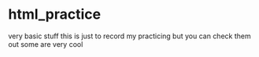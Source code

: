 # html_practice
very basic stuff 
this is just to record my practicing but you can check them out
some are very cool
